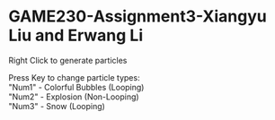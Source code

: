 # GAME230-Assignment3-Xiangyu Liu and Erwang Li
    
Right Click to generate particles  
  
Press Key to change particle types:  
    "Num1" - Colorful Bubbles (Looping)  
    "Num2" - Explosion (Non-Looping)  
    "Num3" - Snow (Looping)
